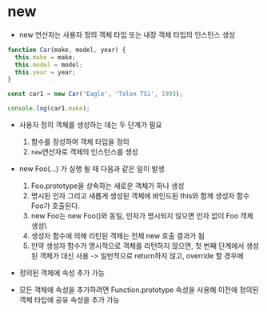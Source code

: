 # new

- new 연산자는 사용자 정의 객체 타입 또는 내장 객체 타입의 인스턴스 생성

```javascript
function Car(make, model, year) {
  this.make = make;
  this.model = model;
  this.year = year;
}

const car1 = new Car('Eagle', 'Talon TSi', 1993);

console.log(car1.make);
```

- 사용자 정의 객체를 생성하는 데는 두 단계가 필요
  1. 함수를 장성하여 객체 타입을 정의
  1. `new`연산자로 객체의 인스턴스를 생성

- new Foo(...) 가 실행 될 때 다음과 같은 일이 발생
  1. Foo.prototype을 상속하는 새로운 객체가 하나 생성
  1. 명시된 인자 그리고 새롭게 생성된 객체에 바인드된 this와 함께 생성자 함수 Foo가 호출된다.
  1. new Foo는 new Foo()와 동일, 인자가 명시되지 않으면 인자 없이 Foo 객체 생성\
  1. 생성자 함수에 의해 리턴된 객체는 전체 new 호출 결과가 됨
  1. 만약 생성자 함수가 명시적으로 객체를 리턴하지 않으면, 첫 번째 단계에서 생성된 객체가 대신 사용 -> 일반적으로 return하지 않고, override 할 경우에

- 정의된 객체에 속성 추가 가능

- 모든 객체에 속성을 추가하려면 Function.prototype 속성을 사용해 이전에 정의된 객체 타입에 공유 속성을 추가 가능
